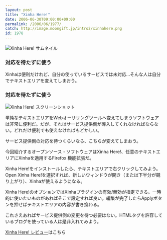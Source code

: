 ```yaml
---
layout: post
title: "Xinha Here!"
date: 2006-06-30T09:00:00+09:00
permalink: /2006/06/1977/
catch: http://image.moongift.jp/intro2/xinhahere.png
id: 1978
---
```

 ![Xinha Here! サムネイル](http://image.moongift.jp/intro2/xinhahere.t.png "Xinha Here! サムネイル")
  

### 対応を待たずに使う
  
Xinhaは便利だけれど、自分の使っているサービスでは未対応…そんな人は自分でテキストエリアを変えてしまおう。  
<!--more-->  

### 対応を待たずに使う
  

![Xinha Here! スクリーンショット](http://image.moongift.jp/intro2/xinhahere.png "Xinha Here! スクリーンショット")

  

単純なテキストエリアをWebオーサリングツールへ変えてしまうソフトウェアは非常に便利だ。だが、それはサービス提供側が導入してくれなければならない。どれだけ便利でも使えなければもどかしい。

  

サービス提供側の対応を待つくらいなら、こちらが変えてしまおう。

  

今回紹介するオープンソース・ソフトウェアはXinha Here!、任意のテキストエリアにXinhaを適用するFirefox 機能拡張だ。

  

Xinha Here!をインストールしたら、テキストエリアで右クリックしてみよう。Open Xinha Here!を選択すれば、新しいウィンドウが開き（または下半分が競り上がり）、Xinhaが使えるようになる。

  

Xinha Here!のオプションではXinhaプラグインの有効/無効が指定できる。一時的に使いたいものがあればそこで設定すれば良い。編集が完了したらApplyボタンを押せばテキストエリアの内容が書き換わる。

  

これさえあればサービス提供側の変更を待つ必要はない。HTMLタグを許容しているブログを使っている人は是非入れてみよう。

  

[Xinha Here! レビュー](http://oss.moongift.jp/review/i-1984.html)はこちら

